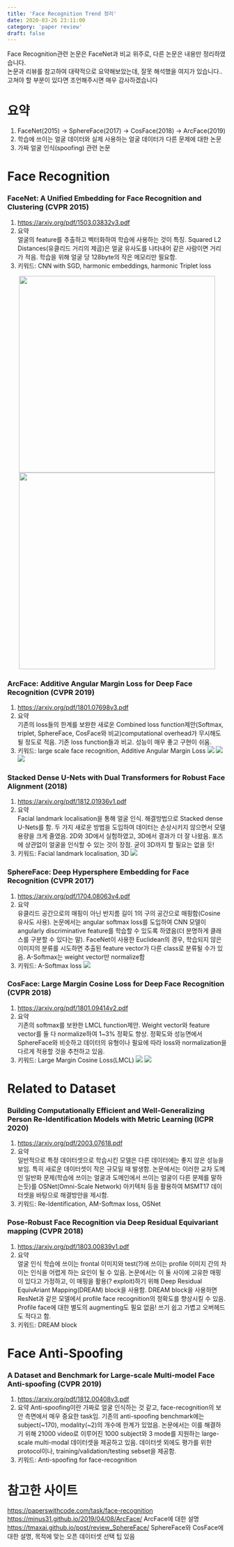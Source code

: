 ```yaml
---
title: 'Face Recognition Trend 정리'
date: 2020-03-26 23:11:00
category: 'paper review'
draft: false
---
```


<span class="highlight">Face Recognition</span>관련 논문은 FaceNet과 비교 위주로, 다른 논문은 내용만 정리하였습니다.  
논문과 리뷰를 참고하여 대략적으로 요약해보았는데, 잘못 해석했을 여지가 있습니다.. 고쳐야 할 부분이 있다면 조언해주시면 매우 감사하겠습니다

# 요약
1.	FaceNet(2015) -> SphereFace(2017) -> CosFace(2018) -> ArcFace(2019)
2.	학습에 쓰이는 얼굴 데이터와 실제 사용하는 얼굴 데이터가 다른 문제에 대한 논문
3.	가짜 얼굴 인식(spoofing) 관련 논문

# Face Recognition

### FaceNet: A Unified Embedding for Face Recognition and Clustering (CVPR 2015)
1.	https://arxiv.org/pdf/1503.03832v3.pdf
2.	요약   
얼굴의 feature를 추출하고 벡터화하여 학습에 사용하는 것이 특징. Squared L2 Distances(유클리드 거리의 제곱)은 얼굴 유사도를 나타내어 같은 사람이면 거리가 적음. 학습을 위해 얼굴 당 128byte의 작은 메모리만 필요함. 
3.	키워드: CNN with SGD, harmonic embeddings, harmonic <span class="red">Triplet loss</span>
<center><img src="../image/FaceNet1.png" width="450"></center>
<center><img src="../image/FaceNet2.png" width="450"></center>

### ArcFace: Additive Angular Margin Loss for Deep Face Recognition (CVPR 2019)
1.	https://arxiv.org/pdf/1801.07698v3.pdf
2.	요약   
기존의 loss들의 한계를 보완한 새로운 Combined loss function제안(Softmax, triplet, SphereFace, CosFace와 비교)computational overhead가 무시해도 될 정도로 적음. 기존 loss function들과 비교. 성능이 매우 좋고 구현이 쉬움.
3.	키워드: large scale face recognition, <span class="red">Additive Angular Margin Loss</span>
![](../image/ArcFace1.png)
![](../image/ArcFace2.png)
![](../image/ArcFace3.png)

### Stacked Dense U-Nets with Dual Transformers for Robust Face Alignment (2018)
1.	https://arxiv.org/pdf/1812.01936v1.pdf
2.	요약   
Facial landmark localisation을 통해 얼굴 인식. 해결방법으로 Stacked dense U-Nets를 함. 두 가지 새로운 방법을 도입하여 데이터는 손상시키지 않으면서 모델 용량을 크게 줄였음. 2D와 3D에서 실험하였고, 3D에서 결과가 더 잘 나왔음. 포즈에 상관없이 얼굴을 인식할 수 있는 것이 장점. 굳이 3D까지 할 필요는 없을 듯!
3.	키워드: Facial landmark localisation, 3D
![](../image/SDN.png)

### SphereFace: Deep Hypersphere Embedding for Face Recognition (CVPR 2017)
1.	https://arxiv.org/pdf/1704.08063v4.pdf
2.	요약   
유클리드 공간으로의 매핑이 아닌 반지름 길이 1의 구의 공간으로 매핑함(Cosine 유사도 사용). 논문에서는 angular softmax loss를 도입하여 CNN 모델이 angularly discriminative feature를 학습할 수 있도록 하였음(더 분명하게 클래스를 구분할 수 있다는 말). FaceNet이 사용한 Euclidean의 경우, 학습되지 않은 이미지의 분류를 시도하면 추출된 feature vector가 다른 class로 분류될 수가 있음. A-Softmax는 weight vector만 normalize함
3.	키워드: <span class="red">A-Softmax loss</span>
![](../image/SphereFace.png)


### CosFace: Large Margin Cosine Loss for Deep Face Recognition (CVPR 2018)
1.	https://arxiv.org/pdf/1801.09414v2.pdf
2.	요약   
기존의 softmax를 보완한 LMCL function제안. Weight vector와 feature vector를 둘 다 normalize하여 1~3% 정확도 향상. 정확도와 성능면에서 SphereFace와 비슷하고 데이터의 유형이나 필요에 따라 loss와 normalization을 다르게 적용할 것을 추천하고 있음.
3.	키워드: <span class="red">Large Margin Cosine Loss(LMCL)</span>
![](../image/CosFace1.png)
![](../image/CosFace2.png)

# Related to Dataset

### Building Computationally Efficient and Well-Generalizing Person Re-Identification Models with Metric Learning (ICPR 2020)
1.	https://arxiv.org/pdf/2003.07618.pdf
2.	요약   
일반적으로 특정 데이터셋으로 학습시킨 모델은 다른 데이터에는 좋지 않은 성능을 보임. 특히 새로운 데이터셋이 작은 규모일 때 발생함. 논문에서는 이러한 교차 도메인 일반화 문제(학습에 쓰이는 얼굴과 도메인에서 쓰이는 얼굴이 다른 문제를 말하는듯)를 OSNet(Omni-Scale Network) 아키텍처 등을 활용하여 MSMT17 데이터셋을 바탕으로 해결방안을 제시함.
3.	키워드: <span class="red">Re-Identification, AM-Softmax loss</span>, OSNet

### Pose-Robust Face Recognition via Deep Residual Equivariant mapping (CVPR 2018)
1.	https://arxiv.org/pdf/1803.00839v1.pdf
2.	요약   
얼굴 인식 학습에 쓰이는 frontal 이미지와 test(?)에 쓰이는 profile 이미지 간의 차이는 인식을 어렵게 하는 요인이 될 수 있음. 논문에서는 이 둘 사이에 고유한 매핑이 있다고 가정하고, 이 매핑을 활용(? exploit)하기 위해 Deep Residual EquivAriant Mapping(DREAM) block을 사용함. DREAM block을 사용하면 ResNet과 같은 모델에서 profile face recognition의 정확도를 향상시킬 수 있음. Profile face에 대한 별도의 augmenting도 필요 없음! 쓰기 쉽고 가볍고 오버헤드도 적다고 함.
1. 키워드: <span class="red">DREAM block</span>

# Face Anti-Spoofing

### A Dataset and Benchmark for Large-scale Multi-model Face Anti-spoofing (CVPR 2019)
1.	https://arxiv.org/pdf/1812.00408v3.pdf
2.	요약
Anti-spoofing이란 가짜로 얼굴 인식하는 것 같고, face-recognition의 보안 측면에서 매우 중요한 task임. 기존의 anti-spoofing benchmark에는 subject(~170), modality(~2)의 개수에 한계가 있었음. 논문에서는 이를 해결하기 위해 21000 video로 이루어진 1000 subject와 3 mode를 지원하는 large-scale multi-modal 데이터셋을 제공하고 있음. 데이터셋 외에도 평가를 위한 protocol이나, training/validation/testing sebset을 제공함.
3.	키워드: <span class="red">Anti-spoofing</span> for face-recognition

# 참고한 사이트
https://paperswithcode.com/task/face-recognition
https://minus31.github.io/2019/04/08/ArcFace/
ArcFace에 대한 설명
https://tmaxai.github.io/post/review_SphereFace/ SphereFace와 CosFace에 대한 설명, 목적에 맞는 오픈 데이터셋 선택 팁 있음
